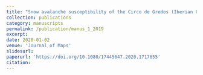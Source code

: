 ```yaml
---
title: "Snow avalanche susceptibility of the Circo de Gredos (Iberian Central System, Spain)"
collection: publications
category: manuscripts
permalink: /publication/manus_1_2019
excerpt:
date: 2020-01-02
venue: 'Journal of Maps'
slidesurl: 
paperurl: 'https://doi.org/10.1080/17445647.2020.1717655'
citation: 
---
```

